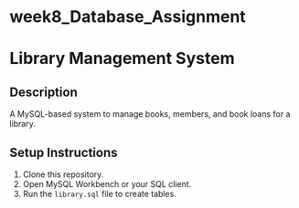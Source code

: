 # week8_Database_Assignment


# Library Management System

## Description
A MySQL-based system to manage books, members, and book loans for a library.

## Setup Instructions
1. Clone this repository.
2. Open MySQL Workbench or your SQL client.
3. Run the `library.sql` file to create tables.

